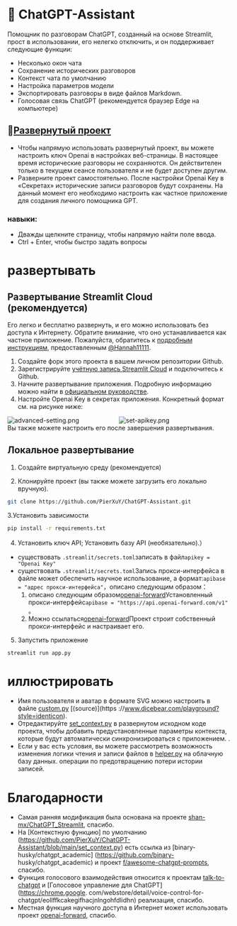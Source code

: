 # 🤖 ChatGPT-Assistant
Помощник по разговорам ChatGPT, созданный на основе Streamlit, прост в использовании, его нелегко отключить, и он поддерживает следующие функции:
- Несколько окон чата
- Сохранение исторических разговоров
- Контекст чата по умолчанию 
- Настройка параметров модели
- Экспортировать разговоры в виде файлов Markdown.
- Голосовая связь ChatGPT (рекомендуется браузер Edge на компьютере)
## 🤩[Развернутый проект](https://puchb-gpt.streamlit.app/)
- Чтобы напрямую использовать развернутый проект, вы можете настроить ключ Openai в настройках веб-страницы. В настоящее время исторические разговоры не сохраняются. Он действителен только в текущем сеансе пользователя и не будет доступен другим.
- Разверните проект самостоятельно. После настройки Openai Key в «Секретах» исторические записи разговоров будут сохранены. На данный момент его необходимо настроить как частное приложение для создания личного помощника GPT.   

### навыки:
- Дважды щелкните страницу, чтобы напрямую найти поле ввода.
- Ctrl + Enter, чтобы быстро задать вопросы

# развертывать

## Развертывание Streamlit Cloud (рекомендуется)
Его легко и бесплатно развернуть, и его можно использовать без доступа к Интернету. Обратите внимание, что оно устанавливается как частное приложение.
Пожалуйста, обратитесь к [подробным инструкциям](https://github.com/PierXuY/ChatGPT-Assistant/blob/main/Tutorial.md), предоставленным [@Hannah11111](https://github.com/Hannah11111).
1. Создайте форк этого проекта в вашем личном репозитории Github.
2. Зарегистрируйте [учётную запись Streamlit Cloud](https://share.streamlit.io/) и подключитесь к Github.
3. Начните развертывание приложения. Подробную информацию можно найти в [официальном руководстве](https://docs.streamlit.io/streamlit-community-cloud/get-started).
4. Настройте Openai Key в секретах приложения. Конкретный формат см. на рисунке ниже:
<div style="display: flex;">
   <img src="https://github.com/PierXuY/ChatGPT-Assistant/blob/main/Figure/advanced-setting.png" alt="advanced-setting.png" style="flex: 1; ширина: 40 %;"/>
   <img src="https://github.com/PierXuY/ChatGPT-Assistant/blob/main/Figure/set-apikey.png" alt="set-apikey.png" style="flex: 1; ширина: 40 %;" />
</div>
Вы также можете настроить его после завершения развертывания.

## Локальное развертывание
1. Создайте виртуальную среду (рекомендуется)

2. Клонируйте проект (вы также можете загрузить его локально вручную).
```bash
git clone https://github.com/PierXuY/ChatGPT-Assistant.git
```

3.Установить зависимости
```bash
pip install -r requirements.txt
```

4. Установить ключ API; Установить базу API (необязательно).）

- существовать `.streamlit/secrets.toml`записать в файл`apikey = "Openai Key"`
- существовать `.streamlit/secrets.toml`Запись прокси-интерфейса в файле может обеспечить научное использование, а формат:`apibase = "адрес прокси-интерфейса"`，описано следующим образом：   
  1. описано следующим образом[openai-forward](https://github.com/beidongjiedeguang/openai-forward)Установленный прокси-интерфейс`apibase = "https://api.openai-forward.com/v1"` 。
  2. Можно ссылаться[openai-forward](https://github.com/beidongjiedeguang/openai-forward)Проект строит собственный прокси-интерфейс и настраивает его.

5. Запустить приложение
```bash
streamlit run app.py
```

# иллюстрировать
- Имя пользователя и аватар в формате SVG можно настроить в файле [custom.py](https://github.com/PierXuY/ChatGPT-Assistant/blob/main/libs/custom.py) [(source)](https ://www.dicebear.com/playground?style=identicon).
- Отредактируйте [set_context.py](https://github.com/PierXuY/ChatGPT-Assistant/blob/main/libs/set_context.py) в развернутом исходном коде проекта, чтобы добавить предустановленные параметры контекста, которые будут автоматически синхронизироваться с приложением. .
- Если у вас есть условия, вы можете рассмотреть возможность изменения логики чтения и записи файлов в [helper.py](https://github.com/PierXuY/ChatGPT-Assistant/blob/main/libs/helper.py) на облачную базу данных. операции по предотвращению потери истории записей.


# Благодарности
- Самая ранняя модификация была основана на проекте [shan-mx/ChatGPT_Streamlit](https://github.com/shan-mx/ChatGPT_Streamlit), спасибо.
- На [Контекстную функцию] по умолчанию (https://github.com/PierXuY/ChatGPT-Assistant/blob/main/set_context.py) есть ссылка из [binary-husky/chatgpt_academic] (https://github.com/binary- husky/chatgpt_academic) и проект [f/awesome-chatgpt-prompts](https://github.com/f/awesome-chatgpt-prompts), спасибо.
- Функция голосового взаимодействия относится к проектам [talk-to-chatgpt](https://github.com/C-Nedelcu/talk-to-chatgpt) и [Голосовое управление для ChatGPT](https://chrome.google. com/webstore/detail/voice-control-for-chatgpt/eollffkcakegifhacjnlngohfdlidhn) реализация, спасибо.
- Местная функция научного доступа в Интернет может использовать проект [openai-forward](https://github.com/beidongjiedeguang/openai-forward), спасибо.
